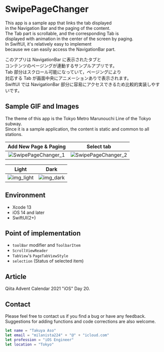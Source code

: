 # SwipePageChanger

This app is a sample app that links the tab displayed  
in the Navigation Bar and the paging of the content.  
The Tab part is scrollable, and the corresponding Tab is  
displayed with animation in the center of the screen by paging.  
In SwiftUI, it's relatively easy to implement  
because we can easily access the NavigationBar part.

このアプリは NavigationBar に表示されたタブと  
コンテンツのページングが連動するサンプルアプリです。  
Tab 部分はスクロール可能になっていて，ページングにより  
対応する Tab が画面中央にアニメーションありで表示されます。  
SwiftUI では NavigationBar 部分に容易にアクセスできるため比較的実装しやすいです。

## Sample GIF and Images

The theme of this app is the Tokyo Metro Marunouchi Line of the Tokyo subway.  
Since it is a sample application, the content is static and common to all stations.

|Add New Page & Paging|Select tab|
|:--:|:--:|
|![SwipePageChanger_1](https://user-images.githubusercontent.com/8732417/146650058-c5863ff5-7503-4641-905c-8c4cef51165c.gif)|![SwipePageChanger_2](https://user-images.githubusercontent.com/8732417/146650064-da7cfcb7-4c1d-4834-8a24-c8e670f28178.gif)|

|Light|Dark|
|:--:|:--:|
|![img_light](https://user-images.githubusercontent.com/8732417/146650237-8f7cca7c-8d10-4c63-a323-549981512a8f.PNG)|![img_dark](https://user-images.githubusercontent.com/8732417/146650233-47055d2a-8f5f-4d3c-98cb-016a8bfde4cc.PNG)|

## Environment

* Xcode 13
* iOS 14 and later
* SwiftUI(2+)

## Point of implementation

* `toolBar` modifier and `ToolbarItem`
* `ScrollViewReader`
* `TabView`'s `PageTabViewStyle`
* `selection` (Status of selected item)

## Article

Qiita Advent Calendar 2021 "iOS" Day 20.


## Contact

Please feel free to contact us if you find a bug or have any feedback.  
Suggestions for adding functions and code corrections are also welcome.

```swift
let name = "Takuya Aso" 
let email = "milanista224" + "@" + "icloud.com"
let profession = "iOS Engineer"
let location = "Tokyo"
```
